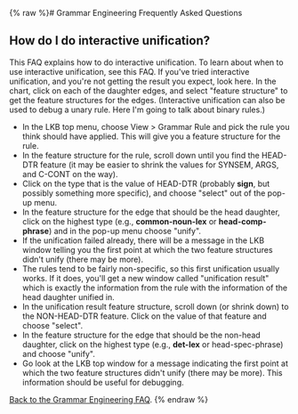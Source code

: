 {% raw %}# Grammar Engineering Frequently Asked Questions

## How do I do interactive unification?

This FAQ explains how to do interactive unification. To learn about when
to use interactive unification, see this FAQ. If you've tried
interactive unification, and you're not getting the result you expect,
look here. In the chart, click on each of the daughter edges, and select
"feature structure" to get the feature structures for the edges.
(Interactive unification can also be used to debug a unary rule. Here
I'm going to talk about binary rules.)

- In the LKB top menu, choose View &gt; Grammar Rule and pick the rule
you think should have applied. This will give you a feature
structure for the rule.
- In the feature structure for the rule, scroll down until you find
the HEAD-DTR feature (it may be easier to shrink the values for
SYNSEM, ARGS, and C-CONT on the way).
- Click on the type that is the value of HEAD-DTR (probably **sign**,
but possibly something more specific), and choose "select" out of
the pop-up menu.
- In the feature structure for the edge that should be the head
daughter, click on the highest type (e.g., **common-noun-lex** or
**head-comp-phrase**) and in the pop-up menu choose "unify".
- If the unification failed already, there will be a message in the
LKB window telling you the first point at which the two feature
structures didn't unify (there may be more).
- The rules tend to be fairly non-specific, so this first unification
usually works. If it does, you'll get a new window called
"unification result" which is exactly the information from the rule
with the information of the head daughter unified in.
- In the unification result feature structure, scroll down (or shrink
down) to the NON-HEAD-DTR feature. Click on the value of that
feature and choose "select".
- In the feature structure for the edge that should be the non-head
daughter, click on the highest type (e.g., **det-lex** or
head-spec-phrase) and choose "unify".
- Go look at the LKB top window for a message indicating the first
point at which the two feature structures didn't unify (there may be
more). This information should be useful for debugging.

[Back to the Grammar Engineering FAQ](/GrammarEngineeringFaq).
<update date omitted for speed>{% endraw %}